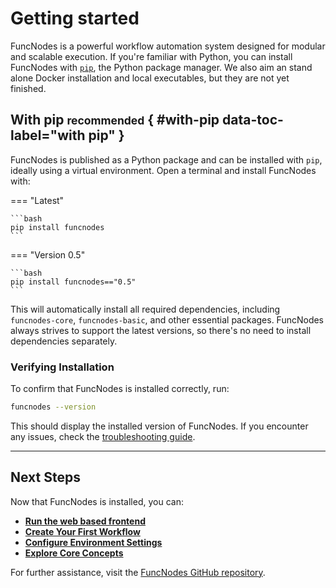 # Getting started

FuncNodes is a powerful workflow automation system designed for modular and scalable execution. If you're familiar with Python, you can install FuncNodes with [`pip`][pip], the Python package manager. We also aim an stand alone Docker installation and local executables, but they are not yet finished.

<!-- TODO: Docker and standalone -->

[pip]: #with-pip

## With pip <small>recommended</small> { #with-pip data-toc-label="with pip" }

FuncNodes is published as a Python package and can be installed with `pip`, ideally using a virtual environment. Open a terminal and install FuncNodes with:

=== "Latest"

    ```bash
    pip install funcnodes
    ```

=== "Version 0.5"

    ```bash
    pip install funcnodes=="0.5"
    ```

This will automatically install all required dependencies, including `funcnodes-core`, `funcnodes-basic`, and other essential packages. FuncNodes always strives to support the latest versions, so there's no need to install dependencies separately.

### Verifying Installation

To confirm that FuncNodes is installed correctly, run:

```bash
funcnodes --version
```

This should display the installed version of FuncNodes. If you encounter any issues, check the [troubleshooting guide](../faq/common-issues.md).

---

## Next Steps

Now that FuncNodes is installed, you can:

- **[Run the web based frontend](../ui-guide/web-ui.md)**
- **[Create Your First Workflow](first-workflow.md)**
- **[Configure Environment Settings](configuration.md)**
- **[Explore Core Concepts](../core-concepts/nodes.md)**

For further assistance, visit the [FuncNodes GitHub repository](https://github.com/Linkdlab/funcnodes).
